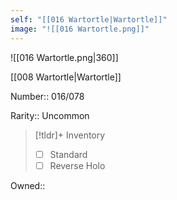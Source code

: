 ```yaml
---
self: "[[016 Wartortle|Wartortle]]"
image: "![[016 Wartortle.png]]"
---
```


![[016 Wartortle.png|360]]

[[008 Wartortle|Wartortle]]

Number:: 016/078

Rarity:: Uncommon

> [!tldr]+ Inventory
> - [ ] Standard
> - [ ] Reverse Holo

Owned:: 


